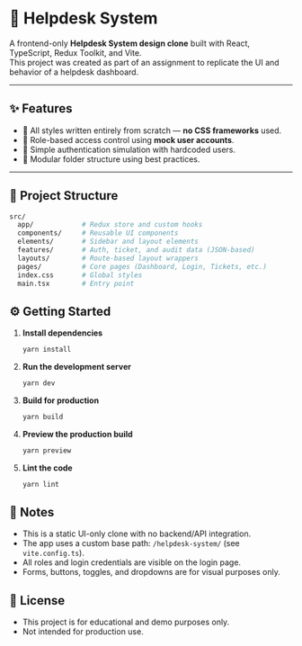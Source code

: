 # 🧾 Helpdesk System

A frontend-only **Helpdesk System design clone** built with React, TypeScript, Redux Toolkit, and Vite.  
This project was created as part of an assignment to replicate the UI and behavior of a helpdesk dashboard.

---

## ✨ Features

- 🔧 All styles written entirely from scratch — **no CSS frameworks** used.
- 👥 Role-based access control using **mock user accounts**.
- 🔐 Simple authentication simulation with hardcoded users.
- 🧩 Modular folder structure using best practices.

---

## 📁 Project Structure

```bash
src/
  app/            # Redux store and custom hooks
  components/     # Reusable UI components
  elements/       # Sidebar and layout elements
  features/       # Auth, ticket, and audit data (JSON-based)
  layouts/        # Route-based layout wrappers
  pages/          # Core pages (Dashboard, Login, Tickets, etc.)
  index.css       # Global styles
  main.tsx        # Entry point
```

## ⚙️ Getting Started

1. **Install dependencies**
   ```bash
   yarn install
   ```

2. **Run the development server**
   ```bash
   yarn dev
   ```

3. **Build for production**
   ```bash
   yarn build
   ```

4. **Preview the production build**
   ```bash
   yarn preview
   ```

5. **Lint the code**
   ```bash
   yarn lint
   ```

## 📝 Notes
- This is a static UI-only clone with no backend/API integration.
- The app uses a custom base path: `/helpdesk-system/` (see `vite.config.ts`).
- All roles and login credentials are visible on the login page.
- Forms, buttons, toggles, and dropdowns are for visual purposes only.

## 📄 License
- This project is for educational and demo purposes only.
- Not intended for production use.